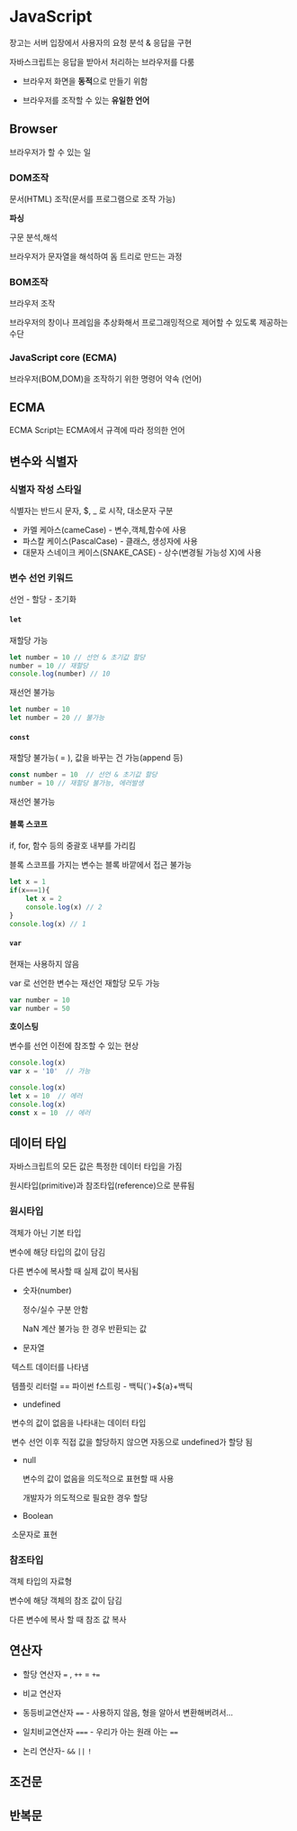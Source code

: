 # JavaScript

장고는 서버 입장에서 사용자의 요청 분석 & 응답을 구현 

자바스크립트는 응답을 받아서 처리하는 브라우저를 다룸

- 브라우저 화면을 **동적**으로 만들기 위함

- 브라우저를 조작할 수 있는 **유일한 언어**

## Browser

브라우저가 할 수 있는 일

### DOM조작 

문서(HTML) 조작(문서를 프로그램으로 조작 가능)

**파싱** 

구문 분석,해석

브라우저가 문자열을 해석하여 돔 트리로 만드는 과정

### BOM조작 

브라우저 조작

브라우저의 창이나 프레임을 추상화해서 프로그래밍적으로 제어할 수 있도록 제공하는 수단

### JavaScript core (ECMA)

브라우저(BOM,DOM)을 조작하기 위한 명령어 약속 (언어)



## ECMA

ECMA Script는 ECMA에서 규격에 따라 정의한 언어



## 변수와 식별자

### 식별자 작성 스타일

식별자는 반드시 문자, $, _ 로 시작, 대소문자 구분

- 카멜 케아스(cameCase) - 변수,객체,함수에 사용
- 파스칼 케이스(PascalCase) - 클래스, 생성자에 사용
- 대문자 스네이크 케이스(SNAKE_CASE) - 상수(변경될 가능성 X)에 사용

### 변수 선언 키워드

선언 - 할당 - 초기화

#### `let`

 재할당 가능

```javascript
let number = 10 // 선언 & 초기값 할당
number = 10 // 재할당
console.log(number) // 10
```

재선언 불가능

```javascript
let number = 10
let number = 20 // 불가능
```



#### `const`

재할당 불가능( = ), 값을 바꾸는 건 가능(append 등)

```javascript
const number = 10  // 선언 & 초기값 할당
number = 10 // 재할당 불가능, 에러발생
```

재선언 불가능



#### 블록 스코프

if, for, 함수 등의 중괄호 내부를 가리킴

블록 스코프를 가지는 변수는 블록 바깥에서 접근 불가능

```javascript
let x = 1
if(x===1){
    let x = 2
    console.log(x) // 2
}
console.log(x) // 1
```

#### `var`

현재는 사용하지 않음

var 로 선언한 변수는 재선언 재할당 모두 가능

```javascript
var number = 10
var number = 50
```

**호이스팅**

변수를 선언 이전에 참조할 수 있는 현상

```javascript
console.log(x)
var x = '10'  // 가능

console.log(x)
let x = 10  // 에러
console.log(x)
const x = 10  // 에러
```



## 데이터 타입

자바스크립트의 모든 값은 특정한 데이터 타입을 가짐

원시타입(primitive)과 참조타입(reference)으로 분류됨

### 원시타입

객체가 아닌 기본 타입

변수에 해당 타입의 값이 담김

다른 변수에 복사할 때 실제 값이 복사됨

- 숫자(number)

  정수/실수 구분 안함

  NaN 계산 불가능 한 경우 반환되는 값

- 문자열

​		텍스트 데이터를 나타냄

​		템플릿 리터럴 == 파이썬 f스트링  - 백틱(`)+${a}+백틱

- undefined

​		변수의 값이 없음을 나타내는 데이터 타입

​		변수 선언 이후 직접 값을 할당하지 않으면 자동으로 undefined가 할당 됨

- null

  변수의 값이 없음을 의도적으로 표현할 때 사용

  개발자가 의도적으로 필요한 경우 할당

- Boolean 

​		소문자로 표현

### 참조타입

객체 타입의 자료형

변수에 해당 객체의 참조 값이 담김

다른 변수에 복사 할 때 참조 값 복사



## 연산자

- 할당 연산자 `=` , `++` = `+=`

- 비교 연산자
- 동등비교연산자 `==`  - 사용하지 않음, 형을 알아서 변환해버려서...
- 일치비교연산자 `===`  - 우리가 아는 원래 아는 `==`  

- 논리 연산자- `&&` `||` `!`





## 조건문



## 반복문



